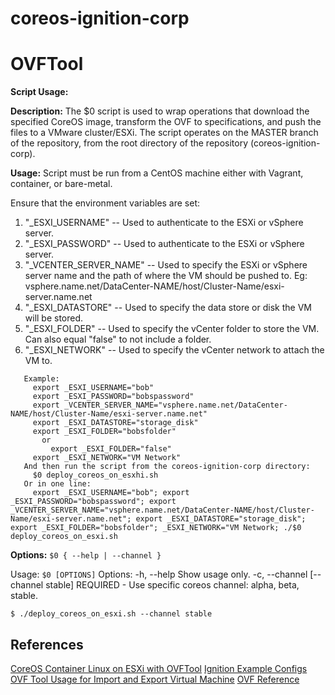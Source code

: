 # coreos-ignition-corp

# OVFTool

**Script Usage:**

**Description:**
  The $0 script is used to wrap operations that download the specified CoreOS image, transform the OVF to specifications, and push the files to a VMware cluster/ESXi.
  The script operates on the MASTER branch of the repository, from the root directory of the repository (coreos-ignition-corp).

**Usage:**
  Script must be run from a CentOS machine either with Vagrant, container, or bare-metal.

  Ensure that the environment variables are set:

   1) "_ESXI_USERNAME" --       Used to authenticate to the ESXi or vSphere server.
   2) "_ESXI_PASSWORD" --       Used to authenticate to the ESXi or vSphere server.
   3) "_VCENTER_SERVER_NAME" -- Used to specify the ESXi or vSphere server name and the path of where the VM should be pushed to. Eg: vsphere.name.net/DataCenter-NAME/host/Cluster-Name/esxi-server.name.net
   4) "_ESXI_DATASTORE" --      Used to specify the data store or disk the VM will be stored.
   5) "_ESXI_FOLDER" --         Used to specify the vCenter folder to store the VM. Can also equal "false" to not include a folder.
   6) "_ESXI_NETWORK" --        Used to specify the vCenter network to attach the VM to.

```
   Example:
     export _ESXI_USERNAME="bob"
     export _ESXI_PASSWORD="bobspassword"
     export _VCENTER_SERVER_NAME="vsphere.name.net/DataCenter-NAME/host/Cluster-Name/esxi-server.name.net"
     export _ESXI_DATASTORE="storage_disk"
     export _ESXI_FOLDER="bobsfolder"
       or
         export _ESXI_FOLDER="false"
     export _ESXI_NETWORK="VM Network"
   And then run the script from the coreos-ignition-corp directory:
     $0 deploy_coreos_on_esxhi.sh
   Or in one line:
     export _ESXI_USERNAME="bob"; export _ESXI_PASSWORD="bobspassword"; export _VCENTER_SERVER_NAME="vsphere.name.net/DataCenter-NAME/host/Cluster-Name/esxi-server.name.net"; export _ESXI_DATASTORE="storage_disk"; export _ESXI_FOLDER="bobsfolder"; _ESXI_NETWORK="VM Network; ./$0 deploy_coreos_on_esxi.sh
```

**Options:**
  `$0 { --help | --channel }`

 Usage: `$0 [OPTIONS]`
  Options:
   -h, --help  Show usage only.
   -c, --channel [--channel stable]  REQUIRED - Use specific coreos channel: alpha, beta, stable.

```$ ./deploy_coreos_on_esxi.sh --channel stable```

## References

[CoreOS Container Linux on ESXi with OVFTool](http://anton.lindstrom.io/coreos-on-esxi/)
[Ignition Example Configs](https://coreos.com/ignition/docs/latest/examples.html)
[OVF Tool Usage for Import and Export Virtual Machine](http://www.itadminstrator.com/2014/06/ovf-tool-usage-for-import-and-export.html)
[OVF Reference](http://wiki.abiquo.com/display/ABI38/OVF+Reference#OVFReference-DiskSection)